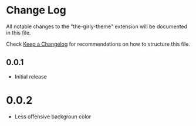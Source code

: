 # Change Log
All notable changes to the "the-girly-theme" extension will be documented in this file.

Check [Keep a Changelog](http://keepachangelog.com/) for recommendations on how to structure this file.

## 0.0.1
- Initial release

# 0.0.2
- Less offensive backgroun color
